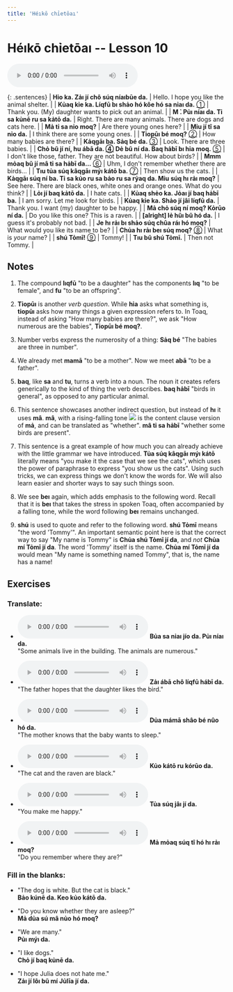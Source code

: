 ```yaml
---
title: 'Héıkō chỉetōaı'
---
```

# **Héıkō chỉetōaı** -- Lesson 10

<audio id="mainaudio" controls src="lesson.mp3"></audio>

{: .sentences}
| **Hỉo ka. Zảı jí chô súq níaıbūe da.**      | Hello. I hope you like the animal shelter. |
| **Kủaq kỉe ka. Líqfū bı shảo hó kôe hó sa nỉaı da.** [①](#fn-1) | Thank you. (My) daughter wants to pick out an animal. |
| **M ̉. Pủı níaı da. Tỉ sa kủnē ru sa kảtō da.**  | Right. There are many animals. There are dogs and cats here. |
| **Mả tỉ sa nỉo moq?**  | Are there young ones here? |
| **Mỉu jí tî sa nỉo da.**  | I think there are some young ones. |
| **Tỉopūı bé moq?** [②](#fn-2) | How many babies are there? |
| **Kảqgāı ba. Sảq bé da.** [③](#fn-3)  | Look. There are three babies. |
| **Chỏ bũ jí ní, hu ábā da. [④](#fn-4) Dẻ bũ ní da. Baq hảbī bı hỉa moq.** [⑤](#fn-5) | I don't like those, father. They are not beautiful. How about birds? |
| **Mmm mỏaq bũ jí mâ tỉ sa hảbī da...** [⑥](#fn-6) | Uhm, I don't remember whether there are birds... |
| **Tıu tủa súq kâqgāı mýı kátō ba.** [⑦](#fn-7) | Then show us the cats. |
| **Kảqgāı súq ní ba. Tỉ sa kủo ru sa bảo ru sa rỷaq da. Mỉu súq hı rảı moq?** | See here. There are black ones, white ones and orange ones. What do you think? |
| **Lỏı jí baq kảtō da.**  | I hate cats. |
| **Kủaq shẻo ka. Jỏaı jí baq hảbī ba.** | I am sorry. Let me look for birds. |
| **Kủaq kỉe ka. Shảo jí jâi líqfū da.**  | Thank you. I want (my) daughter to be happy. |
| **Mả chỏ súq ní moq? Kỏrūo ní da.** | Do you like this one? This is a raven. |
| **[alright] lẻ hûı bũ hó da.** | I guess it's probably not bad. |
| **Je hı rảı bı shảo súq chûa ráı hó moq?** | What would you like its name to be? |
| **Chủa hı rảı beı súq moq?** [⑧](#fn-8) | What is *your* name? |
| **shú Tỏmī!** [⑨](#fn-9) | Tommy! |
| **Tıu bũ shú Tỏmī.** | Then not Tommy. |

## Notes

1. <a name="fn-1" /> The compound **lıqfū** "to be a daughter" has the components **lıq** "to be female", and **fu** "to be an offspring".

2. <a name="fn-2" /> **Tỉopūı** is another *verb question*. While **hỉa** asks what something is, **tỉopūı** asks how many things a given expression refers to. In Toaq, instead of asking "How many babies are there?", we ask "How numerous are the babies", **Tỉopūı bé moq?**.

3. <a name="fn-3" /> Number verbs express the numerosity of a thing: **Sảq bé** "The babies are three in number".

4. <a name="fn-4" /> We already met **mamā** "to be a mother". Now we meet **abā** "to be a father".

5. <a name="fn-5" /> **baq**, like **sa** and **tu**, turns a verb into a noun. The noun it creates refers generically to the kind of thing the verb describes. **baq hảbī** "birds in general", as opposed to any particular animal.

6. <a name="fn-6" /> This sentence showcases another indirect question, but instead of **hı** it uses **mâ**. **mâ**, with a rising-falling tone ![](../tones/t5.png) is the content clause version of **mả**, and can be translated as "whether". **mâ tỉ sa hảbī** "whether some birds are present".

7. <a name="fn-7" /> This sentence is a great example of how much you can already achieve with the little grammar we have introduced. **Tủa súq kâqgāı mýı kátō** literally means "you make it the case that we see the cats", which uses the power of paraphrase to express "you show us the cats". Using such tricks, we can express things we don't know the words for. We will  also learn easier and shorter ways to say such things soon.

8. <a name="fn-8" /> We see **beı** again, which adds emphasis to the following word. Recall that it is **beı** that takes the stress in spoken Toaq, often accompanied by a falling tone, while the word following **beı** remains unchanged.

9. <a name="fn-9" /> **shú** is used to quote and refer to the following word. **shú Tỏmī** means "the word 'Tommy'". An important semantic point here is that the correct way to say "My name is Tommy" is **Chủa shú Tỏmī jí da**, and *not* **Chủa mí Tỏmī jí da**. The word 'Tommy' itself is the name. **Chủa mí Tỏmī jí da** would mean "My name is something named Tommy", that is, the name has a name!

## Exercises

### Translate:

- <audio controls src="ex1.mp3"></audio>
  **Bủa sa nỉaı jío da. Pủı níaı da.**  
  <span class="spoiler">"Some animals live in the building. The animals are numerous."</span>
  
- <audio controls src="ex2.mp3"></audio>
  **Zảı ábā chô líqfū hábī da.**  
  <span class="spoiler">"The father hopes that the daughter likes the bird."</span>
  
- <audio controls src="ex3.mp3"></audio>
  **Dủa mámā shâo bé nûo hó da.**  
  <span class="spoiler">"The mother knows that the baby wants to sleep."</span>
  
- <audio controls src="ex4.mp3"></audio>
  **Kủo kátō ru kórūo da.**  
  <span class="spoiler">"The cat and the raven are black."</span>
  
- <audio controls src="ex5.mp3"></audio>
  **Tủa súq jâı jí da.**  
  <span class="spoiler">"You make me happy."</span>
  
- <audio controls src="ex6.mp3"></audio>
  **Mả mỏaq súq tî hó hı rảı moq?**  
  <span class="spoiler">"Do you remember where they are?"</span>

### Fill in the blanks:

- "The dog is white. But the cat is black."  
  **<span class="spoiler">Bảo</span> kúnē da. Keo <span class="spoiler">kủo</span> kátō da.**
  
- "Do you know whether they are asleep?"  
  **<span class="spoiler">Mả</span> dủa sú <span class="spoiler">mâ</span> nủo hó <span class="spoiler">moq</span>?**
  
- "We are many."  
  **<span class="spoiler">Pủı</span> mýı da.**
  
- "I like dogs."  
  **<span class="spoiler">Chỏ</span> jí <span class="spoiler">baq</span> kủnē da.**
  
- "I hope Julia does not hate me."  
  **<span class="spoiler">Zảı</span> jí <span class="spoiler">lôı</span> bũ <span class="spoiler">mí</span> Jủlīa jí da.**
